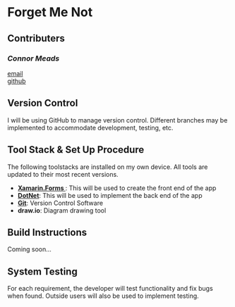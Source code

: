 # Forget Me Not

## Contributers

### *Connor Meads*
[email](mailto:connor.meads@protonmail.com)\
[github](https://github.com/Septimis)

## Version Control
I will be using GitHub to manage version control.  Different branches may be implemented to accommodate development, testing, etc.

## Tool Stack & Set Up Procedure
The following toolstacks are installed on my own device.  All tools are updated to their most recent versions.
- **[Xamarin.Forms  ](https://dotnet.microsoft.com/apps/xamarin/xamarin-forms)**: This will be used to create the front end of the app
- **[DotNet](https://dotnet.microsoft.com/)**: This will be used to implement the back end of the app
- **[Git](https://github.com/Septimis)**: Version Control Software
- **draw.io**: Diagram drawing tool

## Build Instructions
Coming soon...

## System Testing
For each requirement, the developer will test functionality and fix bugs when found.  Outside users will also be used to implement testing.